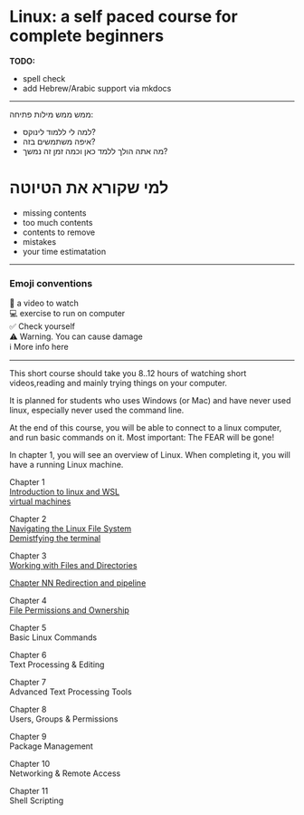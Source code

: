 # Linux: a self paced course for complete beginners

**TODO:**
- spell check
- add Hebrew/Arabic support via mkdocs 

<hr>

ממש ממש מילות פתיחה:
- למה לי ללמוד לינוקס?
- איפה משתמשים בזה?
- מה אתה הולך ללמד כאן וכמה זמן זה נמשך?

# למי שקורא את הטיוטה
- missing contents
- too much contents
- contents to remove
- mistakes
- your time estimatation

----

### Emoji conventions

🎥  a video to watch<br>
💻  exercise to run on computer<br>
✅  Check yourself<br>
⚠️  Warning. You can cause damage<br>
ℹ️  More info here
<hr>

This short course should take you 8..12 hours of watching short videos,reading and mainly trying things on your computer.

It is planned for students who uses Windows (or Mac) and have never used linux, especially never used the command line.

At the end of this course, you will be able to connect to a linux computer, and run basic commands on it. Most important: The FEAR will be gone!

In chapter 1, you will see an overview of Linux. When completing it, you will have a running Linux machine.

Chapter 1<br>
[Introduction to linux and WSL](./01/ch_01.md)<br>
[virtual machines](./01/virtual_machines.md)

Chapter 2<br>
[Navigating the Linux File System](./02/ch_02.md) <br>
[Demistfying the terminal](./02/terminal.md)

Chapter 3<br>
[Working with Files and Directories](./03/ch_03.md)

[Chapter NN Redirection and pipeline](./03/redirection.md)

Chapter 4<br>
[File Permissions and Ownership](./04/ch_04.md)

Chapter 5<br>
Basic Linux Commands 

Chapter 6<Br>
Text Processing & Editing

Chapter 7<br>
Advanced Text Processing Tools

Chapter 8<br>
Users, Groups & Permissions 

Chapter 9<br>
Package Management

Chapter 10<br>
Networking & Remote Access

Chapter 11<br>
Shell Scripting